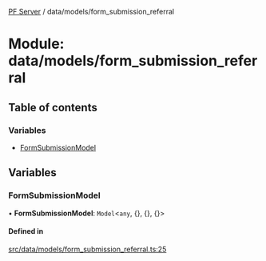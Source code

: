 [PF Server](../README.md) / data/models/form\_submission\_referral

# Module: data/models/form\_submission\_referral

## Table of contents

### Variables

- [FormSubmissionModel](data_models_form_submission_referral.md#formsubmissionmodel)

## Variables

### FormSubmissionModel

• **FormSubmissionModel**: `Model`<`any`, {}, {}, {}\>

#### Defined in

[src/data/models/form_submission_referral.ts:25](https://bitbucket.org/bravebits/pfserver/src/83cf3bb/src/data/models/form_submission_referral.ts#lines-25)
